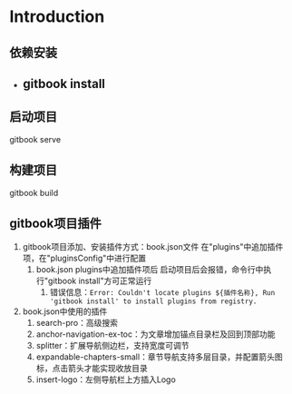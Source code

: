 # Introduction

## 依赖安装
- gitbook install
    - 

## 启动项目
gitbook serve

## 构建项目
gitbook build

## gitbook项目插件
1. gitbook项目添加、安装插件方式：book.json文件 在"plugins"中追加插件项，在"pluginsConfig"中进行配置
   1. book.json plugins中追加插件项后 启动项目后会报错，命令行中执行"gitbook install"方可正常运行
         1. 错误信息：`Error: Couldn't locate plugins ${插件名称}, Run 'gitbook install' to install plugins from registry.`
2. book.json中使用的插件
   1. search-pro：高级搜索
   2. anchor-navigation-ex-toc：为文章增加锚点目录栏及回到顶部功能
   3. splitter：扩展导航侧边栏，支持宽度可调节
   4. expandable-chapters-small：章节导航支持多层目录，并配置箭头图标，点击箭头才能实现收放目录
   5. insert-logo：左侧导航栏上方插入Logo



